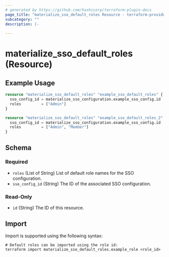 ```yaml
---
# generated by https://github.com/hashicorp/terraform-plugin-docs
page_title: "materialize_sso_default_roles Resource - terraform-provider-materialize"
subcategory: ""
description: |-
  
---
```


# materialize_sso_default_roles (Resource)



## Example Usage

```terraform
resource "materialize_sso_default_roles" "example_sso_default_roles" {
  sso_config_id = materialize_sso_configuration.example_sso_config.id
  roles         = ["Admin"]
}

resource "materialize_sso_default_roles" "example_sso_default_roles_2" {
  sso_config_id = materialize_sso_configuration.example_sso_config.id
  roles         = ["Admin", "Member"]
}
```

<!-- schema generated by tfplugindocs -->
## Schema

### Required

- `roles` (List of String) List of default role names for the SSO configuration.
- `sso_config_id` (String) The ID of the associated SSO configuration.

### Read-Only

- `id` (String) The ID of this resource.

## Import

Import is supported using the following syntax:

```shell
# Default roles can be imported using the role id:
terraform import materialize_sso_default_roles.example_role <role_id>
```
